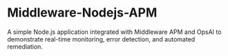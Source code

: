 # Middleware-Nodejs-APM
A simple Node.js application integrated with Middleware APM and OpsAI to demonstrate real-time monitoring, error detection, and automated remediation.
